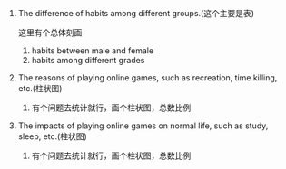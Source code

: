 1. The difference of habits among different groups.(这个主要是表)

   这里有个总体刻画

   1) habits between male and female
   2) habits among different grades

2. The reasons of playing online games, such as recreation, time killing, etc.(柱状图)

   1) 有个问题去统计就行，画个柱状图，总数比例

3. The impacts of playing online games on normal life, such as study, sleep, etc.(柱状图)

   1) 有个问题去统计就行，画个柱状图，总数比例


